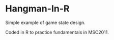 # Hangman-In-R

Simple example of game state design.

Coded in R to practice fundamentals in MSC2011.

